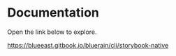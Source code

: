 # Documentation

Open the link below to explore.

https://blueeast.gitbook.io/bluerain/cli/storybook-native
